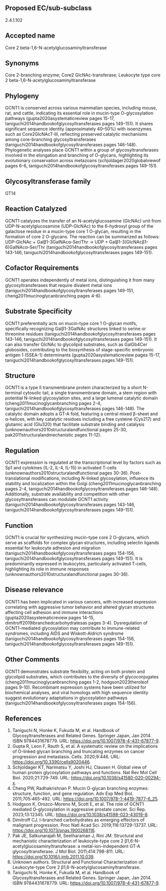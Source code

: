 ## Proposed EC/sub-subclass  
2.4.1.102  

## Accepted name  
Core 2 beta-1,6-N-acetylglucosaminyltransferase  

## Synonyms  
Core 2-branching enzyme; Core2 GlcNAc-transferase; Leukocyte type core 2 beta-1,6-N-acetylglucosaminyltransferase  

## Phylogeny  
GCNT1 is conserved across various mammalian species, including mouse, rat, and cattle, indicating its essential role in mucin-type O-glycosylation pathways (gupta2020asystematicreview pages 15-17, taniguchi2014handbookofglycosyltransferases pages 149-151). It shares significant sequence identity (approximately 40–50%) with isoenzymes such as Core2GlcNAcT-III, reflecting preserved catalytic mechanisms among core-branching glycosyltransferases (taniguchi2014handbookofglycosyltransferases pages 146-148). Phylogenetic analyses place GCNT1 within a group of glycosyltransferases involved in the elongation and branching of O-glycans, highlighting its evolutionary conservation across metazoans (schjoldager2020globalviewof pages 6-6, taniguchi2014handbookofglycosyltransferases pages 149-151).  

## Glycosyltransferase family  
GT14  

## Reaction Catalyzed  
GCNT1 catalyzes the transfer of an N-acetylglucosamine (GlcNAc) unit from UDP-N-acetylglucosamine (UDP-GlcNAc) to the 6-hydroxyl group of the galactose residue in a mucin-type core 1 O-glycan, resulting in the formation of core 2 O-glycans. The reaction can be summarized as follows:  
UDP-GlcNAc + Galβ1-3GalNAcα-Ser/Thr → UDP + Galβ1-3(GlcNAcβ1-6)GalNAcα-Ser/Thr (taniguchi2014handbookofglycosyltransferases pages 143-146, taniguchi2014handbookofglycosyltransferases pages 149-151).  

## Cofactor Requirements  
GCNT1 operates independently of metal ions, distinguishing it from many glycosyltransferases that require divalent metal ions (taniguchi2014handbookofglycosyltransferases pages 149-151, cheng2011mucinoglycanbranching pages 4-6).  

## Substrate Specificity  
GCNT1 preferentially acts on mucin-type core 1 O-glycan motifs, specifically recognizing Galβ1-3GalNAc structures linked to serine or threonine residues (taniguchi2014handbookofglycosyltransferases pages 143-146, taniguchi2014handbookofglycosyltransferases pages 149-151). It can also transfer GlcNAc to glycolipid substrates, such as GalGb4Cer globosides, contributing to the biosynthesis of stage-specific embryonic antigen 1 (SSEA-1) determinants (gupta2020asystematicreview pages 15-17, taniguchi2014handbookofglycosyltransferases pages 149-151).  

## Structure  
GCNT1 is a type II transmembrane protein characterized by a short N-terminal cytosolic tail, a single transmembrane domain, a stem region with potential N-linked glycosylation sites, and a large lumenal catalytic domain (cheng2011mucinoglycanbranching pages 2-4, taniguchi2014handbookofglycosyltransferases pages 146-148). The catalytic domain adopts a GT-A fold, featuring a central mixed β-sheet and α-helices, with key catalytic residues including a free cysteine (Cys217) and glutamic acid (Glu320) that facilitate substrate binding and catalysis (unknownauthors2010structuralandfunctional pages 25-30, pak2011structuralandmechanistic pages 11-12).  

## Regulation  
GCNT1 expression is regulated at the transcriptional level by factors such as Sp1 and cytokines (IL-2, IL-4, IL-15) in activated T-cells (unknownauthors2010structuralandfunctional pages 30-36). Post-translational modifications, including N-linked glycosylation, influence its stability and localization within the Golgi (cheng2011mucinoglycanbranching pages 2-4, taniguchi2014handbookofglycosyltransferases pages 146-148). Additionally, substrate availability and competition with other glycosyltransferases can modulate GCNT1 activity (taniguchi2014handbookofglycosyltransferases pages 143-146, taniguchi2014handbookofglycosyltransferases pages 149-151).  

## Function  
GCNT1 is crucial for synthesizing mucin-type core 2 O-glycans, which serve as scaffolds for complex glycan structures, including selectin ligands essential for leukocyte adhesion and migration (taniguchi2014handbookofglycosyltransferases pages 154-156, taniguchi2014handbookofglycosyltransferases pages 149-151). It is predominantly expressed in leukocytes, particularly activated T-cells, highlighting its role in immune responses (unknownauthors2010structuralandfunctional pages 30-36).  

## Disease relevance  
GCNT1 has been implicated in various cancers, with increased expression correlating with aggressive tumor behavior and altered glycan structures affecting cell adhesion and immune interactions (gupta2020asystematicreview pages 14-15, dimitroff2019ibranchedcarbohydratesas pages 3-4). Dysregulation of GCNT1-mediated glycosylation may contribute to immune-related syndromes, including AIDS and Wiskott-Aldrich syndrome (taniguchi2014handbookofglycosyltransferases pages 154-156, taniguchi2014handbookofglycosyltransferases pages 149-151).  

## Other Comments  
GCNT1 demonstrates substrate flexibility, acting on both protein and glycolipid substrates, which contributes to the diversity of glycoconjugates (cheng2011mucinoglycanbranching pages 1-2, hodgson2023theroleof pages 9-10). Recombinant expression systems have been utilized for biochemical analyses, and viral homologs with high sequence identity suggest evolutionary adaptations in glycosylation pathways (taniguchi2014handbookofglycosyltransferases pages 154-156).  

## References  
1. Taniguchi N, Honke K, Fukuda M, et al. Handbook of Glycosyltransferases and Related Genes. Springer Japan, Jan 2014. ISBN 9784431678779. URL: https://doi.org/10.1007/978-4-431-67877-9.  
2. Gupta R, Leon F, Rauth S, et al. A systematic review on the implications of O-linked glycan branching and truncating enzymes on cancer progression and metastasis. Cells. 2020;9:446. URL: https://doi.org/10.3390/cells9020446.  
3. Schjoldager KT, Narimatsu Y, Joshi HJ, Clausen H. Global view of human protein glycosylation pathways and functions. Nat Rev Mol Cell Biol. 2020;21:729-749. URL: https://doi.org/10.1038/s41580-020-00294-x.  
4. Cheng PW, Radhakrishnan P. Mucin O-glycan branching enzymes: structure, function, and gene regulation. Adv Exp Med Biol. 2011;705:465-492. URL: https://doi.org/10.1007/978-1-4419-7877-6_25.  
5. Hodgson K, Orozco-Moreno M, Scott E, et al. The role of GCNT1 mediated O-glycosylation in aggressive prostate cancer. Sci Rep. 2023;13:12345. URL: https://doi.org/10.1038/s41598-023-43019-8.  
6. Dimitroff CJ. I-branched carbohydrates as emerging effectors of malignant progression. Proc Natl Acad Sci. 2019;116:13729-13737. URL: https://doi.org/10.1073/pnas.1900268116.  
7. Pak JE, Satkunarajah M, Seetharaman J, Rini JM. Structural and mechanistic characterization of leukocyte-type core 2 β1,6-N-acetylglucosaminyltransferase: a metal-ion-independent GT-A glycosyltransferase. J Mol Biol. 2011;414:798-811. URL: https://doi.org/10.1016/j.jmb.2011.10.039.  
8. Unknown authors. Structural and Functional Characterization of Leukocyte-type Core 2 β1,6-N-acetylglucosaminyltransferase.  
9. Taniguchi N, Honke K, Fukuda M, et al. Handbook of Glycosyltransferases and Related Genes. Springer Japan, Jan 2014. ISBN 9784431678779. URL: https://doi.org/10.1007/978-4-431-67877-9.
